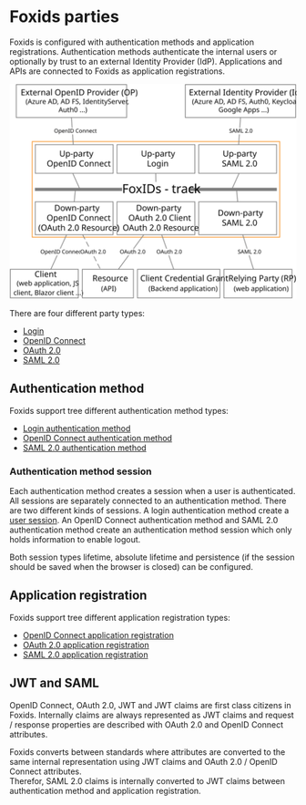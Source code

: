 ﻿# Foxids parties

Foxids is configured with authentication methods and application registrations. Authentication methods authenticate the internal users or optionally by trust to an external Identity Provider (IdP). Applications and APIs are connected to Foxids as application registrations.

![Foxids authentication methods and application registrations](images/parties.svg)

There are four different party types:

- [Login](login.md)
- [OpenID Connect](oidc.md)
- [OAuth 2.0](oauth-2.0.md)
- [SAML 2.0](saml-2.0.md)

## Authentication method

Foxids support tree different authentication method types:

- [Login authentication method](login.md)
- [OpenID Connect authentication method](auth-met-oidc.md)
- [SAML 2.0 authentication method](auth-met-saml-2.0.md)


### Authentication method session
Each authentication method creates a session when a user is authenticated. All sessions are separately connected to an authentication method. There are two different kinds of sessions.
A login authentication method create a [user session](login.md#configure-user-session). An OpenID Connect authentication method and SAML 2.0 authentication method create an authentication method session which only holds information to enable logout. 

Both session types lifetime, absolute lifetime and persistence (if the session should be saved when the browser is closed) can be configured.


## Application registration

Foxids support tree different application registration types:

- [OpenID Connect application registration](app-reg-oidc.md)
- [OAuth 2.0 application registration](app-reg-oauth-2.0.md)
- [SAML 2.0 application registration](app-reg-saml-2.0.md)

## JWT and SAML 
OpenID Connect, OAuth 2.0, JWT and JWT claims are first class citizens in Foxids. Internally claims are always represented as JWT claims and request / response properties are described with OAuth 2.0 and OpenID Connect attributes. 

Foxids converts between standards where attributes are converted to the same internal representation using JWT claims and OAuth 2.0 / OpenID Connect attributes.  
Therefor, SAML 2.0 claims is internally converted to JWT claims between authentication method and application registration.
